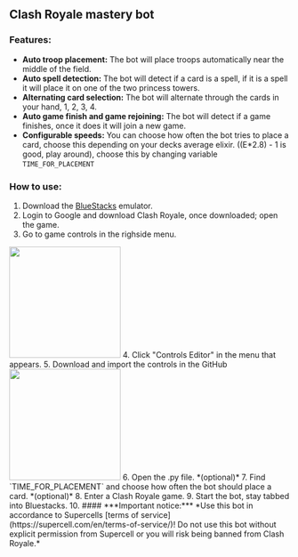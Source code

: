 ## Clash Royale mastery bot

### Features:
- **Auto troop placement:** The bot will place troops automatically near the middle of the field.
 - **Auto spell detection:** The bot will detect if a card is a spell, if it is a spell it will place it on one of the two princess towers.
 - **Alternating card selection:** The bot will alternate through the cards in your hand, 1, 2, 3, 4.
 - **Auto game finish and game rejoining:** The bot will detect if a game finishes, once it does it will join a new game.
 - **Configurable speeds:** You can choose how often the bot tries to place a card, choose this depending on your decks average elixir. ((E*2.8) - 1 is good, play around), choose this by changing variable `TIME_FOR_PLACEMENT`

### How to use:
 1. Download the [BlueStacks](https://www.bluestacks.com/download.html)
    emulator.
   2. Login to Google and download Clash Royale, once downloaded; open the game.
   3.  Go to game controls in the righside menu. 
<img width="200" height="200" src="https://i.imgur.com/nE33iUC.png">
   4. Click "Controls Editor" in the menu that appears.
   5. Download and import the controls in the GitHub
<img width="200" height="200" src="https://i.imgur.com/YyctRWZ.png">
   6. Open the .py file. *(optional)*
   7. Find `TIME_FOR_PLACEMENT` and choose how often the bot should place a card. *(optional)*
   8. Enter a Clash Royale game.
   9. Start the bot, stay tabbed into Bluestacks.
   10. 
#### ***Important notice:***
*Use this bot in accordance to Supercells [terms of service](https://supercell.com/en/terms-of-service/)! Do not use this bot without explicit permission from Supercell or you will risk being banned from Clash Royale.*
